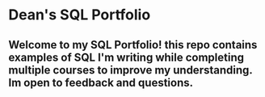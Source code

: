 # Dean's SQL Portfolio

## Welcome to my SQL Portfolio! this repo contains examples of SQL I'm writing while completing multiple courses to improve my understanding. Im open to feedback and questions.
